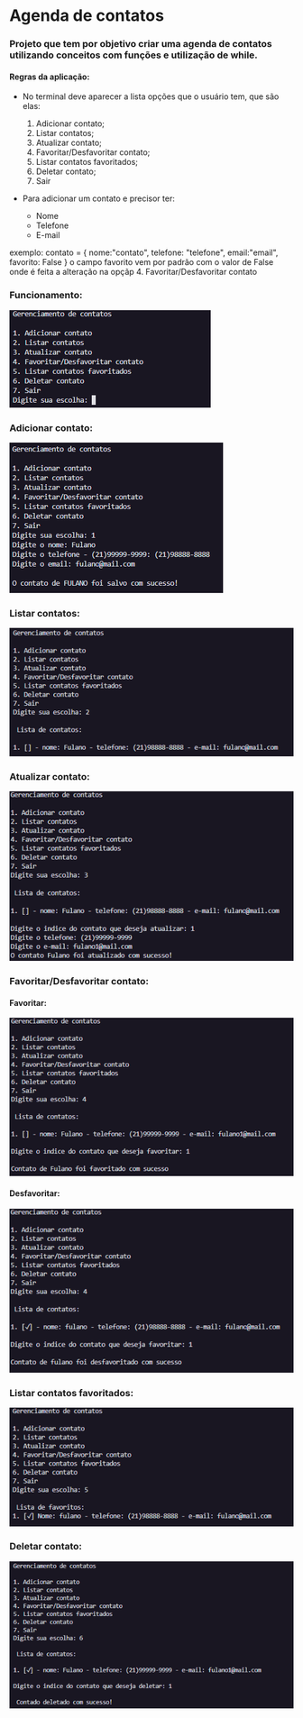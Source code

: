# Agenda de contatos

### Projeto que tem por objetivo criar uma agenda de contatos utilizando conceitos com funções e utilização de while.

#### Regras da aplicação:
- No terminal deve aparecer a lista opções que o usuário tem, que são elas:
  1. Adicionar contato;
  2. Listar contatos;
  3. Atualizar contato;
  4. Favoritar/Desfavoritar contato;
  5. Listar contatos favoritados;
  6. Deletar contato;
  7. Sair

- Para adicionar um contato e precisor ter:
  - Nome
  - Telefone
  - E-mail

 exemplo: contato = { nome:"contato", telefone: "telefone", email:"email", favorito: False }
o campo favorito vem por padrão com o valor de False onde é feita a alteração na opçãp 4. Favoritar/Desfavoritar contato

### Funcionamento:
![alt text](image.png)

### Adicionar contato:
![alt text](image-1.png)

### Listar contatos:
![alt text](image-2.png)

### Atualizar contato:
![alt text](image-3.png)

### Favoritar/Desfavoritar contato:

#### Favoritar:
![alt text](image-4.png)

#### Desfavoritar:
![alt text](image-7.png)


### Listar contatos favoritados:
![alt text](image-8.png)

### Deletar contato:
![alt text](image-6.png)




